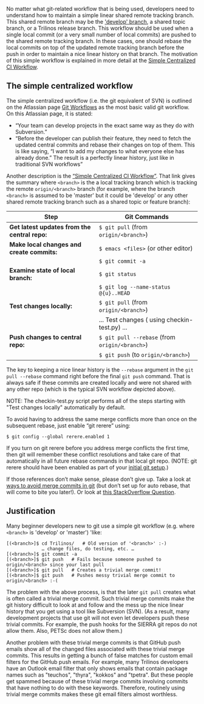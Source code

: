 No matter what git-related workflow that is being used, developers need to understand how to maintain a simple linear shared remote tracking branch.  This shared remote branch may be the ['develop' branch](https://github.com/trilinos/Trilinos/wiki/VC-|-'develop'-'master'-workflow), a shared topic branch, or a Trilinos release branch.  This workflow should be used when a single local commit (or a very small number of local commits) are pushed to the shared remote tracking branch.  In these cases, one should rebase the local commits on top of the updated remote tracking branch before the push in order to maintain a nice linear history on that branch.  The motivation of this simple workflow is explained in more detail at the [Simple Centralized CI Workflow](https://docs.google.com/document/d/1uVQYI2cmNx09fDkHDA136yqDTqayhxqfvjFiuUue7wo/edit#heading=h.7z34akh7lsvp).

## The simple centralized workflow

The simple centralized workflow (i.e. the git equivalent of SVN) is outlined on the Atlassian page [Git Workflows](https://www.atlassian.com/pt/git/workflows#!workflow-centralized) as the most basic valid git workflow.  On this Atlassian page, it is stated:

* “Your team can develop projects in the exact same way as they do with Subversion.”
* “Before the developer can publish their feature, they need to fetch the updated central commits and rebase their changes on top of them. This is like saying, “I want to add my changes to what everyone else has already done.” The result is a perfectly linear history, just like in traditional SVN workflows”

Another description is the [“Simple Centralized CI Workflow”](https://docs.google.com/document/d/1uVQYI2cmNx09fDkHDA136yqDTqayhxqfvjFiuUue7wo/edit#heading=h.7z34akh7lsvp).  That link gives the summary where `<branch>` is the a local tracking branch which is tracking the remote `origin/<branch>` branch (for example, where the branch `<branch>` is assumed to be 'master' but it could be 'develop' or any other shared remote tracking branch such as a shared topic or feature branch):

| Step                                          | Git Commands |
| ---                                           | --- |
| **Get latest updates from the central repo:** | `$ git pull` (from `origin/<branch>`) |
| **Make local changes and create commits:**    | `$ emacs <files>`   (or other editor) |
|                                               | `$ git commit -a` |
| **Examine state of local branch:**            | `$ git status` |
|                                               | `$ git log --name-status @{u}..HEAD` |
| **Test changes locally:**                     | `$ git pull` (from `origin/<branch>`) |
|                                               | ... Test changes ( using checkin-test.py) ... |
| **Push changes to central repo:**             | `$ git pull --rebase` (from `origin/<branch>`) |
|                                               | `$ git push`  (to `origin/<branch>`) |

The key to keeping a nice linear history is the `--rebase` argument in the `git pull --rebase` command right before the final `git push` command.  That is always safe if these commits are created locally and were not shared with any other repo (which is the typical SVN workflow depicted above).

NOTE: The checkin-test.py script performs all of the steps starting with "Test changes locally" automatically by default.

To avoid having to address the same merge conflicts more than once on the subsequent rebase, just enable “git rerere” using:

```
$ git config --global rerere.enabled 1
```

If you turn on git rerere before you address merge conflicts the first time, then git will remember these conflict resolutions and take care of that automatically in all future rebase commands in that local git repo.  (NOTE: git rerere should have been enabled as part of your [initial git setup](https://github.com/trilinos/Trilinos/wiki/VC-|-Initial-Setup).)

If those references don’t make sense, please don’t give up.  Take a look at [ways to avoid merge commits in git](http://kernowsoul.com/blog/2012/06/20/4-ways-to-avoid-merge-commits-in-git/) (but don’t set up for auto rebase, that will come to bite you later!).  Or look at [this StackOverflow Question](http://stackoverflow.com/questions/25614345/rebase-onto-upstream-changes-with-non-trivial-merge-commits-present-locally).

## Justification

Many beginner developers new to git use a simple git workflow (e.g. where `<branch>` is 'develop' or 'master') 'like:

```
[(<branch>]$ cd Trilinos/   # Old version of '<branch>' :-)
             … change files, do testing, etc. …
[(<branch>]$ git commit -a
[(<branch>]$ git push   # Fails because someone pushed to origin/<branch> since your last pull
[(<branch>]$ git pull   # Creates a trivial merge commit!
[(<branch>]$ git push   # Pushes messy trivial merge commit to origin/<branch> :-(
```

The problem with the above process, is that the later `git pull` creates what is often called a trivial merge commit.  Such trivial merge commits make the git history difficult to look at and follow and the mess up the nice linear history that you get using a tool like Subversion (SVN).  (As a result, many development projects that use git will not even let developers push these trivial commits.  For example, the push hooks for the SIERRA git repos do not allow them.  Also, PETSc does not allow them.)

Another problem with these trivial merge commits is that GitHub push emails show all of the changed files associated with these trivial merge commits.  This results in getting a bunch of false matches for custom email filters for the GitHub push emails.  For example, many Trilinos developers have an Outlook email filter that only shows emails that contain package names such as "teuchos", "thyra", "kokkos" and "tpetra".  But these people get spammed because of these trivial merge commits involving commits that have nothing to do with these keywords.  Therefore, routinely using trivial merge commits makes these git email filters almost worthless.
